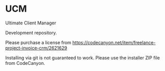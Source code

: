 UCM
===

Ultimate Client Manager

Development repository.

Please purchase a license from https://codecanyon.net/item/freelance-project-invoice-crm/2621629

Installing via git is not guaranteed to work. Please use the installer ZIP file from CodeCanyon.